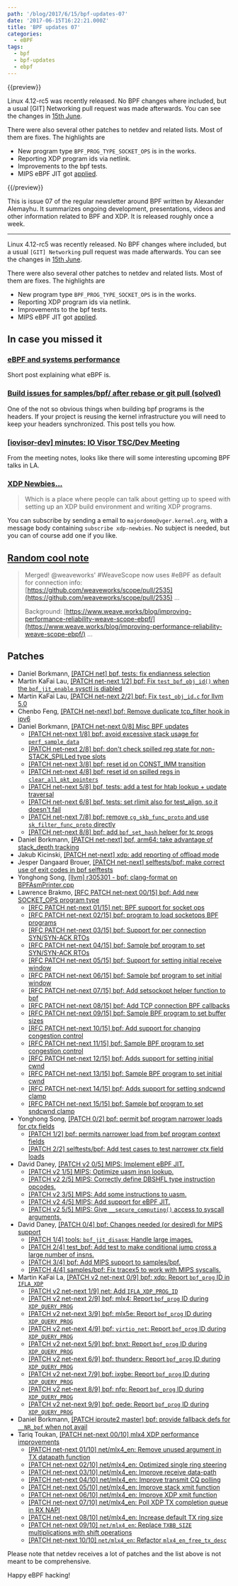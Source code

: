 ```yaml
---
path: '/blog/2017/6/15/bpf-updates-07'
date: '2017-06-15T16:22:21.000Z'
title: 'BPF updates 07'
categories:
  - eBPF
tags:
  - bpf
  - bpf-updates
  - ebpf
---
```


{{preview}}

Linux 4.12-rc5 was recently released. No BPF changes where included, but a usual [GIT] Networking pull request was made afterwards. You can see the changes in [15th June](https://patchwork.ozlabs.org/patch/776103/).

There were also several other patches to netdev and related lists. Most of them are fixes. The highlights are

- New program type `BPF_PROG_TYPE_SOCKET_OPS` is in the works.
- Reporting XDP program ids via netlink.
- Improvements to the bpf tests.
- MIPS eBPF JIT got [applied](https://www.spinics.net/lists/netdev/msg440291.html).

{{/preview}}

This is issue 07 of the regular newsletter around BPF written by Alexander Alemayhu. It summarizes ongoing development, presentations, videos and other information related to BPF and XDP. It is released roughly once a week.

---

Linux 4.12-rc5 was recently released. No BPF changes where included, but a usual `[GIT] Networking` pull request was made afterwards. You can see the changes in [15th June](https://patchwork.ozlabs.org/patch/776103/).

There were also several other patches to netdev and related lists. Most of them are fixes. The highlights are

- New program type `BPF_PROG_TYPE_SOCKET_OPS` is in the works.
- Reporting XDP program ids via netlink.
- Improvements to the bpf tests.
- MIPS eBPF JIT got [applied](https://www.spinics.net/lists/netdev/msg440291.html).

## In case you missed it

### [eBPF and systems performance](https://www.oreilly.com/ideas/ebpf-and-systems-performance?cmp=tw-webops-confreg-article-vlca17_gregg_article_ac)

Short post explaining what eBPF is.

### [Build issues for samples/bpf/ after rebase or git pull (solved)](https://www.spinics.net/lists/xdp-newbies/msg00208.html)

One of the not so obvious things when building bpf programs is the headers. If your project is reusing the kernel infrastructure you will need to keep your headers synchronized. This post tells you how.

### [[iovisor-dev] minutes: IO Visor TSC/Dev Meeting](https://lists.iovisor.org/pipermail/iovisor-dev/2017-June/000808.html)

From the meeting notes, looks like there will some interesting upcoming BPF talks in LA.

### [XDP Newbies...](https://www.mail-archive.com/netdev@vger.kernel.org/msg162375.html)

> Which is a place where people can talk about getting up to speed with setting up an XDP build environment and writing XDP programs.

You can subscribe by sending a email to `majordomo@vger.kernel.org`, with a message body containing `subscribe xdp-newbies`. No subject is needed, but you can of course add one if you like.

## [Random cool note](https://twitter.com/kinvolkio/status/872057905603911680)

> Merged! @weaveworks' #WeaveScope now uses #eBPF as default for connection info: [https://github.com/weaveworks/scope/pull/2535](https://github.com/weaveworks/scope/pull/2535) …
>
> Background: [https://www.weave.works/blog/improving-performance-reliability-weave-scope-ebpf/](https://www.weave.works/blog/improving-performance-reliability-weave-scope-ebpf/) …

## Patches

- Daniel Borkmann, [[PATCH net] bpf, tests: fix endianness selection](https://patchwork.ozlabs.org/patch/773390/)
- Martin KaFai Lau, [[PATCH net-next 1/2] bpf: Fix `test_bpf_obj_id()` when the `bpf_jit_enable` sysctl is diabled](https://www.spinics.net/lists/netdev/msg439434.html)
- Martin KaFai Lau, [[PATCH net-next 2/2] bpf: Fix `test_obj_id.c` for llvm 5.0](https://www.spinics.net/lists/netdev/msg439433.html)
- Chenbo Feng, [[PATCH net-next] bpf: Remove duplicate tcp_filter hook in ipv6](https://patchwork.ozlabs.org/patch/774126/)
- Daniel Borkmann, [[PATCH net-next 0/8] Misc BPF updates](https://www.mail-archive.com/netdev@vger.kernel.org/msg172962.html)
  - [[PATCH net-next 1/8] bpf: avoid excessive stack usage for `perf_sample_data`](https://www.mail-archive.com/netdev@vger.kernel.org/msg172960.html)
  - [[PATCH net-next 2/8] bpf: don't check spilled reg state for non-STACK_SPILLed type slots](https://www.mail-archive.com/netdev@vger.kernel.org/msg172964.html)
  - [[PATCH net-next 3/8] bpf: reset id on CONST_IMM transition](https://www.mail-archive.com/netdev@vger.kernel.org/msg172967.html)
  - [[PATCH net-next 4/8] bpf: reset id on spilled regs in `clear_all_pkt_pointers`](https://www.mail-archive.com/netdev@vger.kernel.org/msg172965.html)
  - [[PATCH net-next 5/8] bpf, tests: add a test for htab lookup + update traversal](https://www.mail-archive.com/netdev@vger.kernel.org/msg172963.html)
  - [[PATCH net-next 6/8] bpf, tests: set rlimit also for test_align, so it doesn't fail](https://www.mail-archive.com/netdev@vger.kernel.org/msg172961.html)
  - [[PATCH net-next 7/8] bpf: remove `cg_skb_func_proto` and use `sk_filter_func_proto` directly](https://www.mail-archive.com/netdev@vger.kernel.org/msg172959.html)
  - [[PATCH net-next 8/8] bpf: add `bpf_set_hash` helper for tc progs](https://www.mail-archive.com/netdev@vger.kernel.org/msg172966.html)
- Daniel Borkmann, [[PATCH net-next] bpf, arm64: take advantage of stack_depth tracking](https://www.spinics.net/lists/netdev/msg439741.html)
- Jakub Kicinski, [[PATCH net-next] xdp: add reporting of offload mode](https://www.mail-archive.com/netdev@vger.kernel.org/msg173217.html)
- Jesper Dangaard Brouer, [[PATCH net-next] selftests/bpf: make correct use of exit codes in bpf selftests](https://patchwork.ozlabs.org/patch/775159/)
- Yonghong Song, [[llvm] r305301 - bpf: clang-format on BPFAsmPrinter.cpp](http://llvm.org/viewvc/llvm-project?rev=305301&view=rev)
- Lawrence Brakmo, [[RFC PATCH net-next 00/15] bpf: Add new SOCKET_OPS program type](https://www.spinics.net/lists/netdev/msg440117.html)
  - [[RFC PATCH net-next 01/15] net: BPF support for socket ops](https://www.spinics.net/lists/netdev/msg440120.html)
  - [[RFC PATCH net-next 02/15] bpf: program to load socketops BPF programs](https://www.spinics.net/lists/netdev/msg440123.html)
  - [[RFC PATCH net-next 03/15] bpf: Support for per connection SYN/SYN-ACK RTOs](https://www.spinics.net/lists/netdev/msg440124.html)
  - [[RFC PATCH net-next 04/15] bpf: Sample bpf program to set SYN/SYN-ACK RTOs](https://www.spinics.net/lists/netdev/msg440127.html)
  - [[RFC PATCH net-next 05/15] bpf: Support for setting initial receive window](https://www.spinics.net/lists/netdev/msg440119.html)
  - [[RFC PATCH net-next 06/15] bpf: Sample bpf program to set initial window](https://www.spinics.net/lists/netdev/msg440126.html)
  - [[RFC PATCH net-next 07/15] bpf: Add setsockopt helper function to bpf](https://www.spinics.net/lists/netdev/msg440121.html)
  - [[RFC PATCH net-next 08/15] bpf: Add TCP connection BPF callbacks](https://www.spinics.net/lists/netdev/msg440131.html)
  - [[RFC PATCH net-next 09/15] bpf: Sample BPF program to set buffer sizes](https://www.spinics.net/lists/netdev/msg440133.html)
  - [[RFC PATCH net-next 10/15] bpf: Add support for changing congestion control](https://www.spinics.net/lists/netdev/msg440134.html)
  - [[RFC PATCH net-next 11/15] bpf: Sample BPF program to set congestion control](https://www.spinics.net/lists/netdev/msg440132.html)
  - [[RFC PATCH net-next 12/15] bpf: Adds support for setting initial cwnd](https://www.spinics.net/lists/netdev/msg440122.html)
  - [[RFC PATCH net-next 13/15] bpf: Sample BPF program to set initial cwnd](https://www.spinics.net/lists/netdev/msg440125.html)
  - [[RFC PATCH net-next 14/15] bpf: Adds support for setting sndcwnd clamp](https://www.spinics.net/lists/netdev/msg440130.html)
  - [[RFC PATCH net-next 15/15] bpf: Sample bpf program to set sndcwnd clamp](https://www.spinics.net/lists/netdev/msg440129.html)
- Yonghong Song, [[PATCH 0/2] bpf: permit bpf program narrower loads for ctx fields](https://www.spinics.net/lists/netdev/msg440209.html)
  - [[PATCH 1/2] bpf: permits narrower load from bpf program context fields](https://www.spinics.net/lists/netdev/msg440210.html)
  - [[PATCH 2/2] selftests/bpf: Add test cases to test narrower ctx field loads](https://www.spinics.net/lists/netdev/msg440211.html)
- David Daney, [[PATCH v2 0/5] MIPS: Implement eBPF JIT.](https://www.spinics.net/lists/netdev/msg440206.html)
  - [[PATCH v2 1/5] MIPS: Optimize uasm insn lookup.](https://www.spinics.net/lists/netdev/msg440207.html)
  - [[PATCH v2 2/5] MIPS: Correctly define DBSHFL type instruction opcodes.](https://www.spinics.net/lists/netdev/msg440205.html)
  - [[PATCH v2 3/5] MIPS: Add some instructions to uasm.](https://www.spinics.net/lists/netdev/msg440202.html)
  - [[PATCH v2 4/5] MIPS: Add support for eBPF JIT.](https://www.spinics.net/lists/netdev/msg440204.html)
  - [[PATCH v2 5/5] MIPS: Give `__secure_computing()` access to syscall arguments.](https://www.spinics.net/lists/netdev/msg440203.html)
- David Daney, [[PATCH 0/4] bpf: Changes needed (or desired) for MIPS support](https://www.spinics.net/lists/netdev/msg440232.html)
  - [[PATCH 1/4] tools: `bpf_jit_disasm`: Handle large images.](https://www.spinics.net/lists/netdev/msg440233.html)
  - [[PATCH 2/4] test_bpf: Add test to make conditional jump cross a large number of insns.](https://www.spinics.net/lists/netdev/msg440231.html)
  - [[PATCH 3/4] bpf: Add MIPS support to samples/bpf.](https://www.spinics.net/lists/netdev/msg440229.html)
  - [[PATCH 4/4] samples/bpf: Fix tracex5 to work with MIPS syscalls.](https://www.spinics.net/lists/netdev/msg440230.html)
- Martin KaFai La, [[PATCH v2 net-next 0/9] bpf: xdp: Report `bpf_prog` ID in `IFLA_XDP`](https://www.spinics.net/lists/netdev/msg440175.html)
  - [[PATCH v2 net-next 1/9] net: Add `IFLA_XDP_PROG_ID`](https://www.spinics.net/lists/netdev/msg440174.html)
  - [[PATCH v2 net-next 2/9] bpf: mlx4: Report `bpf_prog` ID during `XDP_QUERY_PROG`](https://www.spinics.net/lists/netdev/msg440172.html)
  - [[PATCH v2 net-next 3/9] bpf: mlx5e: Report `bpf_prog` ID during `XDP_QUERY_PROG`](https://www.spinics.net/lists/netdev/msg440180.html)
  - [[PATCH v2 net-next 4/9] bpf: `virtio_net`: Report `bpf_prog` ID during `XDP_QUERY_PROG`](https://www.spinics.net/lists/netdev/msg440178.html)
  - [[PATCH v2 net-next 5/9] bpf: bnxt: Report `bpf_prog` ID during `XDP_QUERY_PROG`](https://www.spinics.net/lists/netdev/msg440183.html)
  - [[PATCH v2 net-next 6/9] bpf: thunderx: Report `bpf_prog` ID during `XDP_QUERY_PROG`](https://www.spinics.net/lists/netdev/msg440176.html)
  - [[PATCH v2 net-next 7/9] bpf: ixgbe: Report `bpf_prog` ID during `XDP_QUERY_PROG`](https://www.spinics.net/lists/netdev/msg440173.html)
  - [[PATCH v2 net-next 8/9] bpf: nfp: Report `bpf_prog` ID during `XDP_QUERY_PROG`](https://www.spinics.net/lists/netdev/msg440181.html)
  - [[PATCH v2 net-next 9/9] bpf: qede: Report `bpf_prog` ID during `XDP_QUERY_PROG`](https://www.spinics.net/lists/netdev/msg440182.html)
- Daniel Borkmann, [[PATCH iproute2 master] bpf: provide fallback defs for `__NR_bpf` when not avail](https://www.spinics.net/lists/netdev/msg440461.html)
- Tariq Toukan, [[PATCH net-next 00/10] mlx4 XDP performance improvements](https://www.mail-archive.com/netdev@vger.kernel.org/msg173775.html)
  - [[PATCH net-next 01/10] net/mlx4_en: Remove unused argument in TX datapath function](https://www.mail-archive.com/netdev@vger.kernel.org/msg173785.html)
  - [[PATCH net-next 02/10] net/mlx4_en: Optimized single ring steering](https://www.mail-archive.com/netdev@vger.kernel.org/msg173777.html)
  - [[PATCH net-next 03/10] net/mlx4_en: Improve receive data-path](https://www.mail-archive.com/netdev@vger.kernel.org/msg173780.html)
  - [[PATCH net-next 04/10] net/mlx4_en: Improve transmit CQ polling](https://www.mail-archive.com/netdev@vger.kernel.org/msg173776.html)
  - [[PATCH net-next 05/10] net/mlx4_en: Improve stack xmit function](https://www.mail-archive.com/netdev@vger.kernel.org/msg173782.html)
  - [[PATCH net-next 06/10] net/mlx4_en: Improve XDP xmit function](https://www.mail-archive.com/netdev@vger.kernel.org/msg173781.html)
  - [[PATCH net-next 07/10] net/mlx4_en: Poll XDP TX completion queue in RX NAPI](https://www.mail-archive.com/netdev@vger.kernel.org/msg173778.html)
  - [[PATCH net-next 08/10] net/mlx4_en: Increase default TX ring size](https://www.mail-archive.com/netdev@vger.kernel.org/msg173779.html)
  - [[PATCH net-next 09/10] `net/mlx4_en`: Replace `TXBB_SIZE` multiplications with shift operations](https://www.mail-archive.com/netdev@vger.kernel.org/msg173783.html)
  - [[PATCH net-next 10/10] `net/mlx4_en`: Refactor `mlx4_en_free_tx_desc`](https://www.mail-archive.com/netdev@vger.kernel.org/msg173784.html)

Please note that netdev receives a lot of patches and the list above is not meant to be comprehensive.

Happy eBPF hacking!

